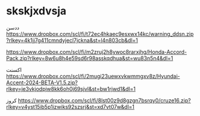 # skskjxdvsja
ددسن
https://www.dropbox.com/scl/fi/t72ec4hkaec9esxwx14kc/warning_ddsn.zip?rlkey=4k1jj7g411cmndyjecl7jckna&st=l4n803cb&dl=1



https://www.dropbox.com/scl/fi/m2zruj2h8ywoc8rarxjhg/Honda-Accord-Pack.zip?rlkey=8w6u8h4e59sd6r98asskqdhua&st=wu83n5n4&dl=1

اكسنت
https://www.dropbox.com/scl/fi/2mugi23uewxvkwmmgxv8z/Hyundai-Accent-2024-BETA-V1.5.zip?rlkey=je3vkjodpjw8kk6oh0j69sjvl&st=bw1rjwd1&dl=1


كروز
https://www.dropbox.com/scl/fi/8lst00z9d8gzgn7bsrqy0/cruze16.zip?rlkey=v4yst15ib5p1izwiks92szsrj&st=xd7vt07w&dl=1
